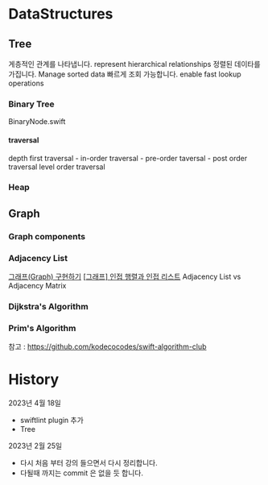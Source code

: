 

# DataStructures

## Tree 
게층적인 관계를 나타냅니다. represent hierarchical relationships
정렬된 데이타를 가집니다. Manage sorted data
빠르게 조회 가능합니다. enable fast lookup operations 

### Binary Tree
BinaryNode.swift 

#### traversal 
depth first traversal 
    - in-order traversal 
    - pre-order taversal 
    - post order traversal 
level order traversal 


### Heap 

## Graph
### Graph components


### Adjacency List 
[그래프(Graph) 구현하기](https://siyoon210.tistory.com/68)
[[그래프] 인접 행렬과 인접 리스트](https://sarah950716.tistory.com/12)
Adjacency List vs Adjacency Matrix 

### Dijkstra's Algorithm
### Prim's Algorithm 

참고 : https://github.com/kodecocodes/swift-algorithm-club

# History 

2023년 4월 18일 
- swiftlint plugin 추가 
- Tree


2023년 2월 25일 
- 다시 처음 부터 강의 들으면서 다시 정리합니다. 
- 다될때 까지는 commit 은 없을 듯 합니다. 


